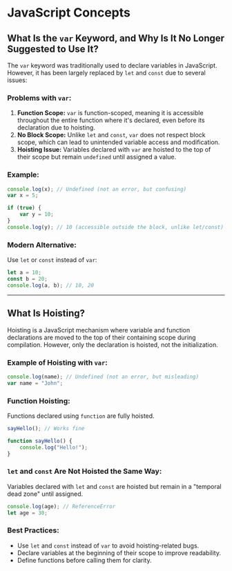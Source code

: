 # JavaScript Concepts

## What Is the `var` Keyword, and Why Is It No Longer Suggested to Use It?

The `var` keyword was traditionally used to declare variables in JavaScript. However, it has been largely replaced by `let` and `const` due to several issues:

### Problems with `var`:
1. **Function Scope:** `var` is function-scoped, meaning it is accessible throughout the entire function where it's declared, even before its declaration due to hoisting.
2. **No Block Scope:** Unlike `let` and `const`, `var` does not respect block scope, which can lead to unintended variable access and modification.
3. **Hoisting Issue:** Variables declared with `var` are hoisted to the top of their scope but remain `undefined` until assigned a value.

### Example:
```javascript
console.log(x); // Undefined (not an error, but confusing)
var x = 5;

if (true) {
    var y = 10;
}
console.log(y); // 10 (accessible outside the block, unlike let/const)
```

### Modern Alternative:
Use `let` or `const` instead of `var`:
```javascript
let a = 10;
const b = 20;
console.log(a, b); // 10, 20
```

---

## What Is Hoisting?

Hoisting is a JavaScript mechanism where variable and function declarations are moved to the top of their containing scope during compilation. However, only the declaration is hoisted, not the initialization.

### Example of Hoisting with `var`:
```javascript
console.log(name); // Undefined (not an error, but misleading)
var name = "John";
```

### Function Hoisting:
Functions declared using `function` are fully hoisted.
```javascript
sayHello(); // Works fine

function sayHello() {
    console.log("Hello!");
}
```

### `let` and `const` Are Not Hoisted the Same Way:
Variables declared with `let` and `const` are hoisted but remain in a "temporal dead zone" until assigned.
```javascript
console.log(age); // ReferenceError
let age = 30;
```

### Best Practices:
- Use `let` and `const` instead of `var` to avoid hoisting-related bugs.
- Declare variables at the beginning of their scope to improve readability.
- Define functions before calling them for clarity.

